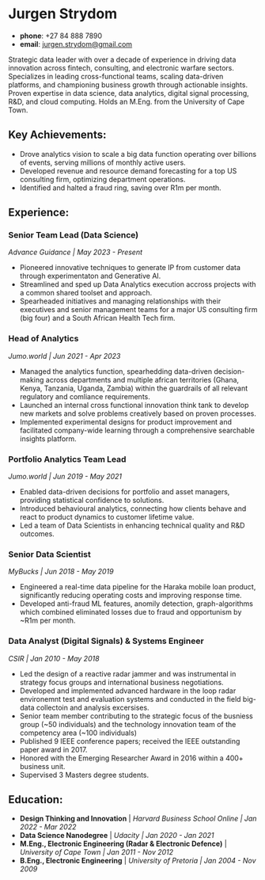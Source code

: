 # Jurgen Strydom

- **phone**: +27 84 888 7890
- **email**: jurgen.strydom@gmail.com

Strategic data leader with over a decade of experience in driving data innovation across fintech, consulting, and electronic warfare sectors. Specializes in leading cross-functional teams, scaling data-driven platforms, and championing business growth through actionable insights. Proven expertise in data science, data analytics, digital signal processing, R&D, and cloud computing. Holds an M.Eng. from the University of Cape Town.

## Key Achievements:

- Drove analytics vision to scale a big data function operating over billions of events, serving millions of monthly active users.
- Developed revenue and resource demand forecasting for a top US consulting firm, optimizing department operations.
- Identified and halted a fraud ring, saving over R1m per month.

## Experience:

### Senior Team Lead (Data Science)
*Advance Guidance | May 2023 - Present*

- Pioneered innovative techniques to generate IP from customer data through experimentaton and Generative AI.
- Streamlined and sped up Data Analytics execution accross projects with a common shared toolset and approach.
- Spearheaded initiatives and managing relationships with their executives and senior management teams for a major US consulting firm (big four) and a South African Health Tech firm.

### Head of Analytics
*Jumo.world | Jun 2021 - Apr 2023*

- Managed the analytics function, spearhedding data-driven decision-making across departments and multiple african territories (Ghana, Kenya, Tanzania, Uganda, Zambia) within the guardrails of all relevant regulatory and comliance requirements.
- Launched an internal cross functional innovation think tank to develop new markets and solve problems creatively based on proven processes. 
- Implemented experimental designs for product improvement and facilitated company-wide learning through a comprehensive searchable insights platform.

### Portfolio Analytics Team Lead
*Jumo.world | Jun 2019 - May 2021*

- Enabled data-driven decisions for portfolio and asset managers, providing statistical confidence to solutions.
- Introduced behavioural analytics, connecting how clients behave and react to product dynamics to customer lifetime value. 
- Led a team of Data Scientists in enhancing technical quality and R&D outcomes.

### Senior Data Scientist
*MyBucks | Jun 2018 - May 2019*

- Engineered a real-time data pipeline for the Haraka mobile loan product, significantly reducing operating costs and improving response time.
- Developed anti-fraud ML features, anomily detection, graph-algorithms which combined eliminated losses due to fraud and opportunism by ~R1m per month.

### Data Analyst (Digital Signals) & Systems Engineer
*CSIR | Jan 2010 - May 2018*

- Led the design of a reactive radar jammer and was instrumental in strategy focus groups and international business negotiations.
- Developed and implemented advanced hardware in the loop radar environemnt test and evaluation systems and conducted in the field big-data collectoin and analysis excersises.
- Senior team member contributing to the strategic focus of the busniess group (~50 individuals) and the technology innovation team of the competency area (~100 individuals)
- Published 9 IEEE conference papers; received the IEEE outstanding paper award in 2017.
- Honored with the Emerging Researcher Award in 2016 within a 400+ business unit.
- Supervised 3 Masters degree students.

## Education:

- **Design Thinking and Innovation** | *Harvard Business School Online | Jan 2022 - Mar 2022*
- **Data Science Nanodegree** | *Udacity | Jan 2020 - Jan 2021*
- **M.Eng., Electronic Engineering (Radar & Electronic Defence)** | *University of Cape Town | Jan 2011 - Nov 2012*
- **B.Eng., Electronic Engineering** | *University of Pretoria | Jan 2004 - Nov 2009*
